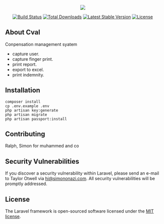 <p align="center"><img src="https://laravel.com/assets/img/components/logo-laravel.svg"></p>

<p align="center">
<a href="https://travis-ci.org/laravel/framework"><img src="https://travis-ci.org/laravel/framework.svg" alt="Build Status"></a>
<a href="https://packagist.org/packages/laravel/framework"><img src="https://poser.pugx.org/laravel/framework/d/total.svg" alt="Total Downloads"></a>
<a href="https://packagist.org/packages/laravel/framework"><img src="https://poser.pugx.org/laravel/framework/v/stable.svg" alt="Latest Stable Version"></a>
<a href="https://packagist.org/packages/laravel/framework"><img src="https://poser.pugx.org/laravel/framework/license.svg" alt="License"></a>
</p>

## About Cval

Conpensation management syatem

- capture user.
- capture finger print.
- print report.
- export to excel.
- print indemnity.


## Installation

```
composer install
cp .env.example .env
php artisan key:generate
php artisan migrate
php artisan passport:install
```

## Contributing

Ralph, Simon for muhammed and co

## Security Vulnerabilities

If you discover a security vulnerability within Laravel, please send an e-mail to Taylor Otwell via [hi@simononazi.com](mailto:hi@simononazi.com). All security vulnerabilities will be promptly addressed.

## License

The Laravel framework is open-sourced software licensed under the [MIT license](https://opensource.org/licenses/MIT).
